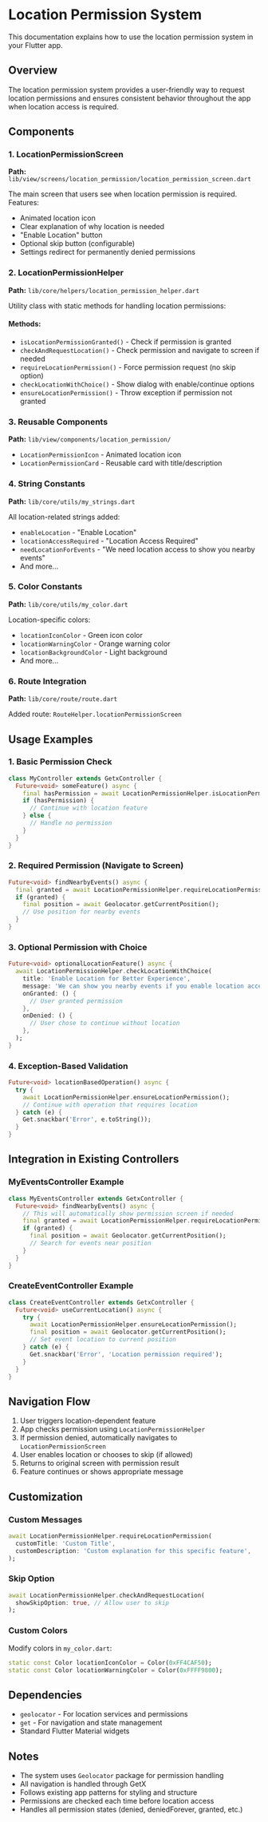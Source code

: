 # Location Permission System

This documentation explains how to use the location permission system in your Flutter app.

## Overview

The location permission system provides a user-friendly way to request location permissions and ensures consistent behavior throughout the app when location access is required.

## Components

### 1. LocationPermissionScreen

**Path:** `lib/view/screens/location_permission/location_permission_screen.dart`

The main screen that users see when location permission is required. Features:

- Animated location icon
- Clear explanation of why location is needed
- "Enable Location" button
- Optional skip button (configurable)
- Settings redirect for permanently denied permissions

### 2. LocationPermissionHelper

**Path:** `lib/core/helpers/location_permission_helper.dart`

Utility class with static methods for handling location permissions:

#### Methods:

- `isLocationPermissionGranted()` - Check if permission is granted
- `checkAndRequestLocation()` - Check permission and navigate to screen if needed
- `requireLocationPermission()` - Force permission request (no skip option)
- `checkLocationWithChoice()` - Show dialog with enable/continue options
- `ensureLocationPermission()` - Throw exception if permission not granted

### 3. Reusable Components

**Path:** `lib/view/components/location_permission/`

- `LocationPermissionIcon` - Animated location icon
- `LocationPermissionCard` - Reusable card with title/description

### 4. String Constants

**Path:** `lib/core/utils/my_strings.dart`

All location-related strings added:

- `enableLocation` - "Enable Location"
- `locationAccessRequired` - "Location Access Required"
- `needLocationForEvents` - "We need location access to show you nearby events"
- And more...

### 5. Color Constants

**Path:** `lib/core/utils/my_color.dart`

Location-specific colors:

- `locationIconColor` - Green icon color
- `locationWarningColor` - Orange warning color
- `locationBackgroundColor` - Light background
- And more...

### 6. Route Integration

**Path:** `lib/core/route/route.dart`

Added route: `RouteHelper.locationPermissionScreen`

## Usage Examples

### 1. Basic Permission Check

```dart
class MyController extends GetxController {
  Future<void> someFeature() async {
    final hasPermission = await LocationPermissionHelper.isLocationPermissionGranted();
    if (hasPermission) {
      // Continue with location feature
    } else {
      // Handle no permission
    }
  }
}
```

### 2. Required Permission (Navigate to Screen)

```dart
Future<void> findNearbyEvents() async {
  final granted = await LocationPermissionHelper.requireLocationPermission();
  if (granted) {
    final position = await Geolocator.getCurrentPosition();
    // Use position for nearby events
  }
}
```

### 3. Optional Permission with Choice

```dart
Future<void> optionalLocationFeature() async {
  await LocationPermissionHelper.checkLocationWithChoice(
    title: 'Enable Location for Better Experience',
    message: 'We can show you nearby events if you enable location access.',
    onGranted: () {
      // User granted permission
    },
    onDenied: () {
      // User chose to continue without location
    },
  );
}
```

### 4. Exception-Based Validation

```dart
Future<void> locationBasedOperation() async {
  try {
    await LocationPermissionHelper.ensureLocationPermission();
    // Continue with operation that requires location
  } catch (e) {
    Get.snackbar('Error', e.toString());
  }
}
```

## Integration in Existing Controllers

### MyEventsController Example

```dart
class MyEventsController extends GetxController {
  Future<void> findNearbyEvents() async {
    // This will automatically show permission screen if needed
    final granted = await LocationPermissionHelper.requireLocationPermission();
    if (granted) {
      final position = await Geolocator.getCurrentPosition();
      // Search for events near position
    }
  }
}
```

### CreateEventController Example

```dart
class CreateEventController extends GetxController {
  Future<void> useCurrentLocation() async {
    try {
      await LocationPermissionHelper.ensureLocationPermission();
      final position = await Geolocator.getCurrentPosition();
      // Set event location to current position
    } catch (e) {
      Get.snackbar('Error', 'Location permission required');
    }
  }
}
```

## Navigation Flow

1. User triggers location-dependent feature
2. App checks permission using `LocationPermissionHelper`
3. If permission denied, automatically navigates to `LocationPermissionScreen`
4. User enables location or chooses to skip (if allowed)
5. Returns to original screen with permission result
6. Feature continues or shows appropriate message

## Customization

### Custom Messages

```dart
await LocationPermissionHelper.requireLocationPermission(
  customTitle: 'Custom Title',
  customDescription: 'Custom explanation for this specific feature',
);
```

### Skip Option

```dart
await LocationPermissionHelper.checkAndRequestLocation(
  showSkipOption: true, // Allow user to skip
);
```

### Custom Colors

Modify colors in `my_color.dart`:

```dart
static const Color locationIconColor = Color(0xFF4CAF50);
static const Color locationWarningColor = Color(0xFFFF9800);
```

## Dependencies

- `geolocator` - For location services and permissions
- `get` - For navigation and state management
- Standard Flutter Material widgets

## Notes

- The system uses `Geolocator` package for permission handling
- All navigation is handled through GetX
- Follows existing app patterns for styling and structure
- Permissions are checked each time before location access
- Handles all permission states (denied, deniedForever, granted, etc.)
